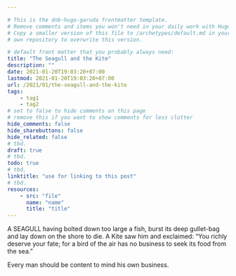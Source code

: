 ```yaml
---

# This is the dnb-hugo-garuda frontmatter template. 
# Remove comments and items you won't need in your daily work with Hugo.
# Copy a smaller version of this file to /archetypes/default.md in your
# own repository to overwrite this version.

# default front matter that you probably always need:
title: "The Seagull and the Kite"
description: ""
date: 2021-01-20T19:03:20+07:00
lastmod: 2021-01-20T19:03:20+07:00
url: /2021/01/the-seagull-and-the-kite
tags:
    - tag1
    - tag2
# set to false to hide comments on this page
# remove this if you want to show comments for less clutter
hide_comments: false
hide_sharebuttons: false
hide_related: false
# tbd.
draft: true
# tbd.
todo: true
# tbd.
linktitle: "use for linking to this post"
# tbd.
resources:
    - src: "file"
      name: "name"
      title: "title"
---
```

A SEAGULL having bolted down too large a fish, burst its deep gullet-bag and lay down on the shore to die. A Kite saw him and exclaimed: “You richly deserve your fate; for a bird of the air has no business to seek its food from the sea.”

Every man should be content to mind his own business.
